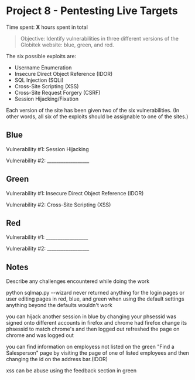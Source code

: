 # Project 8 - Pentesting Live Targets

Time spent: **X** hours spent in total

> Objective: Identify vulnerabilities in three different versions of the Globitek website: blue, green, and red.

The six possible exploits are:
* Username Enumeration
* Insecure Direct Object Reference (IDOR)
* SQL Injection (SQLi)
* Cross-Site Scripting (XSS)
* Cross-Site Request Forgery (CSRF)
* Session Hijacking/Fixation

Each version of the site has been given two of the six vulnerabilities. (In other words, all six of the exploits should be assignable to one of the sites.)

## Blue

Vulnerability #1: Session Hijacking

Vulnerability #2: __________________


## Green

Vulnerability #1: Insecure Direct Object Reference (IDOR)

Vulnerability #2: Cross-Site Scripting (XSS)


## Red

Vulnerability #1: __________________

Vulnerability #2: __________________


## Notes

Describe any challenges encountered while doing the work

python sqlmap.py --wizard
never returned anything for the login pages or user editing pages in red, blue, and green when using the default settings
anything beyond the defaults wouldn't work

you can hijack another session in blue by changing your phsessid
was signed onto different accounts in firefox and chrome
had firefox change its phsessid to match chrome's and then logged out
refreshed the page on chrome and was logged out

you can find information on employess not listed on the green "Find a Salesperson" page
by visiting the page of one of listed employees and then changing the id on the address bar.(IDOR)

xss can be abuse using the feedback section in green 
